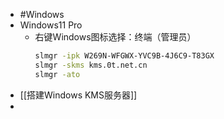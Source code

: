 - #Windows
- Windows11 Pro
	- 右键Windows图标选择：终端（管理员）
	  ```bash
	  slmgr -ipk W269N-WFGWX-YVC9B-4J6C9-T83GX
	  slmgr -skms kms.0t.net.cn
	  slmgr -ato
	  ```
- [[搭建Windows KMS服务器]]
-